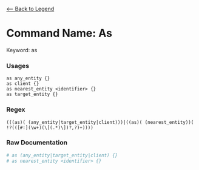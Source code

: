 [<-- Back to Legend](../legend.md)

# Command Name: As
Keyword: as

### Usages
```
as any_entity {}
as client {}
as nearest_entity <identifier> {}
as target_entity {}
```

### Regex
```regexp
(((as)( (any_entity|target_entity|client)))|((as)( (nearest_entity))( !?(([#:](\w+)(\[(.*)\])?,?)+))))
```

### Raw Documentation
```yml
# as (any_entity|target_entity|client) {}
# as nearest_entity <identifier> {}
```
